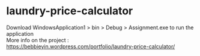 # laundry-price-calculator
Download WindowsApplication1 > bin > Debug > Assignment.exe to run the application <br>
More info on the project : https://bebbieyin.wordpress.com/portfolio/laundry-price-calculator/
